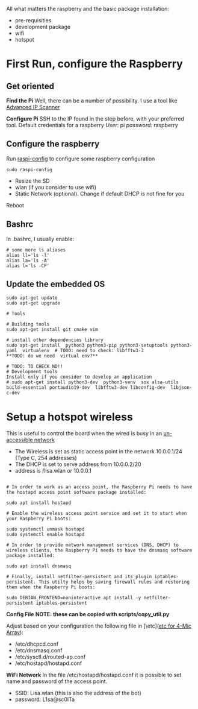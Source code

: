 
All what matters the raspberry and the basic package installation:
* pre-requisities
* development package 
* wifi
* hotspot


# First Run, configure the Raspberry

## Get oriented
**Find the Pi**
Well, there can be a number of possibility. 
I use a tool like [Advanced IP Scanner](https://www.advanced-ip-scanner.com/)

**Configure Pi**
SSH to the IP found in the step before, with your preferred tool.
Default credentials for a raspberry
*User:* pi
*password:* raspberry

## Configure the raspberry

Run [raspi-config](https://www.raspberrypi.org/documentation/configuration/raspi-config.md) to configure some raspberry configuration

```batch
sudo raspi-config

```

* Resize the SD
* wlan (if you consider to use wifi)
* Static Network (optional). Change  if default DHCP is not fine for you

Reboot

## Bashrc

In .bashrc, I usually enable:

```batch
# some more ls aliases
alias ll='ls -l'
alias la='ls -A'
alias l='ls -CF'
```

## Update the embedded OS

```batch
sudo apt-get update
sudo apt-get upgrade

# Tools

# Building tools
sudo apt-get install git cmake vim

# install other dependencies library 
sudo apt-get install  python3 python3-pip python3-setuptools python3-yaml  virtualenv  # TODO: need to check: libfftw3-3
**TODO: do we need  virtual env?**

# TODO: TO CHECK NO!!
# Development tools
Install only if you consider to develop an application
# sudo apt-get install python3-dev  python3-venv  sox alsa-utils build-essential portaudio19-dev  libfftw3-dev libconfig-dev  libjson-c-dev

```

# Setup a hotspot wireless
This is useful to control the board when the wired is busy in an [un-accessible network](https://www.raspberrypi.org/documentation/configuration/wireless/access-point-routed.md)

* The Wireless is set as static access point in the network 10.0.0.1/24 (Type C, 254 addresses)
* The DHCP is set to serve address from 10.0.0.2/20
* address is /lisa.wlan  or 10.0.0.1

```batch

# In order to work as an access point, the Raspberry Pi needs to have the hostapd access point software package installed:

sudo apt install hostapd

# Enable the wireless access point service and set it to start when your Raspberry Pi boots:

sudo systemctl unmask hostapd
sudo systemctl enable hostapd

# In order to provide network management services (DNS, DHCP) to wireless clients, the Raspberry Pi needs to have the dnsmasq software package installed:

sudo apt install dnsmasq

# Finally, install netfilter-persistent and its plugin iptables-persistent. This utilty helps by saving firewall rules and restoring them when the Raspberry Pi boots:

sudo DEBIAN_FRONTEND=noninteractive apt install -y netfilter-persistent iptables-persistent
```

**Config File**
**NOTE: these can be copied with scripts/copy_util.py**

Adjust based on your configuration the following file in [\etc\]([etc for 4-Mic Array](https://github.com/lawrence-iviani/lisa/tree/main/configuration/all/etc)):

* /etc/dhcpcd.conf
* /etc/dnsmasq.conf
* /etc/sysctl.d/routed-ap.conf
* /etc/hostapd/hostapd.conf

**WiFi Network**
In the file /etc/hostapd/hostapd.conf it is possible to set name and password of the access point.

* SSID: Lisa.wlan (this is also the address of the bot)
* password: L1sa@sc0lTa
